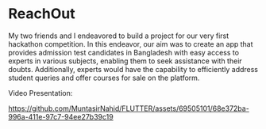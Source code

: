 # ReachOut



My two friends and I endeavored to build a project for our very first hackathon competition. In this endeavor, our aim was to create an app that provides admission test candidates in Bangladesh with easy access to experts in various subjects, enabling them to seek assistance with their doubts. Additionally, experts would have the capability to efficiently address student queries and offer courses for sale on the platform.

Video Presentation:

https://github.com/MuntasirNahid/FLUTTER/assets/69505101/68e372ba-996a-411e-97c7-94ee27b39c19

